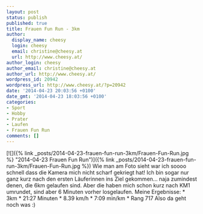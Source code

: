 ```yaml
---
layout: post
status: publish
published: true
title: Frauen Fun Run - 3km
author:
  display_name: cheesy
  login: cheesy
  email: christine@cheesy.at
  url: http://www.cheesy.at/
author_login: cheesy
author_email: christine@cheesy.at
author_url: http://www.cheesy.at/
wordpress_id: 20942
wordpress_url: http://www.cheesy.at/?p=20942
date: '2014-04-23 20:03:56 +0100'
date_gmt: '2014-04-23 18:03:56 +0100'
categories:
- Sport
- Hobby
- Prater
- Laufen
- Frauen Fun Run
comments: []
---
```

[![]({% link _posts/2014-04-23-frauen-fun-run-3km/Frauen-Fun-Run.jpg %} "2014-04-23 Frauen Fun Run")]({% link _posts/2014-04-23-frauen-fun-run-3km/Frauen-Fun-Run.jpg %})
Wie man am Foto sieht war ich soooo schnell dass die Kamera mich nicht scharf gekriegt hat! Ich bin sogar nur ganz kurz nach den ersten Läuferinnen ins Ziel gekommen... naja zumindest denen, die 6km gelaufen sind. Aber die haben mich schon kurz nach KM1 umrundet, sind aber 6 Minuten vorher losgelaufen.
Meine Ergebnisse:
\* 3km
\* 21:27 Minuten
\* 8.39 km/h
\* 7:09 min/km
\* Rang 717
Also da geht noch was :)
